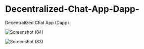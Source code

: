 # Decentralized-Chat-App-Dapp-
Decentralized Chat App (Dapp)


![Screenshot (84)](https://user-images.githubusercontent.com/86045544/205582948-6bb23936-11ea-47a6-b836-dcafae5e7b54.png)


![Screenshot (83)](https://user-images.githubusercontent.com/86045544/205582956-d8b6a5ef-fc55-480e-82b5-ad2248165e19.png)
